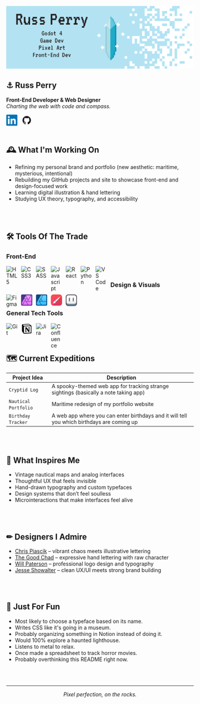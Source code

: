 ![](Images/GitHub-Banner_GameDev.png)

## ⚓ Russ Perry

**Front-End Developer & Web Designer**  
*Charting the web with code and compass.*

<a href="https://www.linkedin.com/in/russ-perry-22b638a8/">
  <img align="left" alt="LinkedIn" width="30px" style="padding-right:10px;" src="Images/Social_Icons/LinkedIn.png"/>
</a>
<a href="https://github.com/rperry99">
  <img align="left" alt="GitHub" width="30px" style="padding-right:10px;" src="Images/Social_Icons/Github2.png"/>
</a>

<br/>
<br/>
<br/>

## 🕰 What I'm Working On
- Refining my personal brand and portfolio (new aesthetic: maritime, mysterious, intentional)
- Rebuilding my GitHub projects and site to showcase front-end and design-focused work
- Learning digital illustration & hand lettering
- Studying UX theory, typography, and accessibility

<br/>
<br/>

## 🛠 Tools Of The Trade

### Front-End

<img align="left" alt="HTML5" width="30px" style="padding-right:10px;" src="https://cdn.jsdelivr.net/gh/devicons/devicon/icons/html5/html5-original.svg"/>
<img align="left" alt="CSS3" width="30px" style="padding-right:10px;" src="https://cdn.jsdelivr.net/gh/devicons/devicon/icons/css3/css3-original-wordmark.svg"/>
<img align="left" alt="SASS" width="30px" style="padding-right:10px;" src="https://cdn.jsdelivr.net/gh/devicons/devicon/icons/sass/sass-original.svg"/>
<img align="left" alt="Javascript" width="30px" style="padding-right:10px;" src="https://cdn.jsdelivr.net/gh/devicons/devicon/icons/javascript/javascript-original.svg"/>
<img align="left" alt="React" width="30px" style="padding-right:10px;" src="https://cdn.jsdelivr.net/gh/devicons/devicon/icons/react/react-original-wordmark.svg"/>
<img align="left" alt="Python" width="30px" style="padding-right:10px;" src="https://cdn.jsdelivr.net/gh/devicons/devicon/icons/python/python-original.svg"/>
<img align="left" alt="VS Code" width="30px" style="padding-right:10px;" src="https://cdn.jsdelivr.net/gh/devicons/devicon/icons/vscode/vscode-original.svg"/>

</br>

### Design & Visuals

<img align="left" alt="Figma" width="30px" style="padding-right:10px;" src="https://cdn.jsdelivr.net/gh/devicons/devicon/icons/figma/figma-original.svg"/>
<img align="left" alt="Affinity Photo" width="30px" style="padding-right:10px;" src="Images/Tool_Icons/affinity_photo.png"/>
<img align="left" alt="Affinity Designer" width="30px" style="padding-right:10px;" src="Images/Tool_Icons/affinity_designer.png"/>
<img align="left" alt="Infinite Painter" width="30px" style="padding-right:10px;" src="Images/Tool_Icons/painter_icon.png"/>
<img align="left" alt="Aseprite" width="30px" style="padding-right:10px;" src="Images/Tool_Icons/aseprite.png"/>

</br>

### General Tech Tools

<img align="left" alt="Git" width="30px" style="padding-right:10px;" src="https://cdn.jsdelivr.net/gh/devicons/devicon/icons/git/git-original.svg"/>
<img align="left" alt="Notion" width="30px" style="padding-right:10px;" src="Images/Tool_Icons/notion.png" width="30px" />
<img align="left" alt="Jira" width="30px" style="padding-right:10px;" src="https://cdn.jsdelivr.net/gh/devicons/devicon/icons/jira/jira-original-wordmark.svg"/>
<img align="left" alt="Confluence" width="30px" style="padding-right:10px;" src="https://cdn.jsdelivr.net/gh/devicons/devicon/icons/confluence/confluence-original-wordmark.svg"/>

<br/>
<br/>
<br/>

## 🗺 Current Expeditions 
| Project Idea | Description |
|--------|----------|
| `Cryptid Log` | A spooky-themed web app for tracking strange sightings (basically a note taking app) |
| `Nautical Portfolio` | Maritime redesign of my portfolio website | 
| `Birthday Tracker` | A web app where you can enter birthdays and it will tell you which birthdays are coming up |

<br/>
<br/>

## 📜 What Inspires Me
- Vintage nautical maps and analog interfaces
- Thoughtful UX that feels invisible
- Hand-drawn typography and custom typefaces
- Design systems that don’t feel soulless
- Microinteractions that make interfaces feel alive

<br/>
<br/>

## ✏ Designers I Admire

- [Chris Piascik](https://www.instagram.com/chrispiascik/) – vibrant chaos meets illustrative lettering
- [The Good Chad](https://www.instagram.com/thegoodchad/) – expressive hand lettering with raw character
- [Will Paterson](https://www.youtube.com/@willpatersondesign) – professional logo design and typography
- [Jesse Showalter](https://www.youtube.com/@JesseShowalter) – clean UX/UI meets strong brand building

<br/>
<br/>

## 🥃 Just For Fun
- Most likely to choose a typeface based on its name.
- Writes CSS like it's going in a museum.
- Probably organizing something in Notion instead of doing it.
- Would 100% explore a haunted lighthouse.
- Listens to metal to relax.
- Once made a spreadsheet to track horror movies.
- Probably overthinking this README right now.

<br/>
<br/>

---

<p align="center"><em>Pixel perfection, on the rocks.</em></p>

